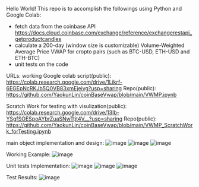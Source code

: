 Hello World!
This repo is to accomplish the followings using Python and Google Colab:
- fetch data from the coinbase API https://docs.cloud.coinbase.com/exchange/reference/exchangerestapi_getproductcandles
- calculate a 200-day (window size is customizable) Volume-Weighted Average Price VWAP for cropto pairs (such as BTC-USD, ETH-USD and ETH-BTC)
- unit tests on the code

URLs:
working Google colab script(public): https://colab.research.google.com/drive/1Likrf-6EGEpNcRKJb5Q0VB83xmEjeivg?usp=sharing
Repo(public): https://github.com/YaokunLin/coinBaseVwap/blob/main/VWMP.ipynb

Scratch Work for testing with visulization(public): https://colab.research.google.com/drive/13Ib-YSgfSOESpoAYbrZuaSNwTtjt4V__?usp=sharing
Repo(public): https://github.com/YaokunLin/coinBaseVwap/blob/main/VWMP_ScratchWork_forTesting.ipynb

main object implementation and design:
![image](https://user-images.githubusercontent.com/72329369/141181083-5531b2fb-d231-444d-843e-43356b24523c.png)
![image](https://user-images.githubusercontent.com/72329369/141181800-4dad01ec-fe60-4c23-b843-55b925fcea51.png)
![image](https://user-images.githubusercontent.com/72329369/141181173-8a91d712-ce87-4aab-a984-759d47066a92.png)

Working Example:
![image](https://user-images.githubusercontent.com/72329369/141181876-2c6ad9d1-4a12-4ca3-a391-5e6c4bc2dea7.png)

Unit tests Implementation:
![image](https://user-images.githubusercontent.com/72329369/141181946-fab7e037-6519-4c6b-92d6-bbf20c121ef8.png)
![image](https://user-images.githubusercontent.com/72329369/141181977-78d62148-642a-4ca1-9c2c-cae4b485c0c0.png)
![image](https://user-images.githubusercontent.com/72329369/141181996-03db0658-6ff0-4285-93ab-4573a427046e.png)

Test Results:
![image](https://user-images.githubusercontent.com/72329369/141182027-b1da2083-e1ce-46b7-b17d-a235a55aa2e3.png)

